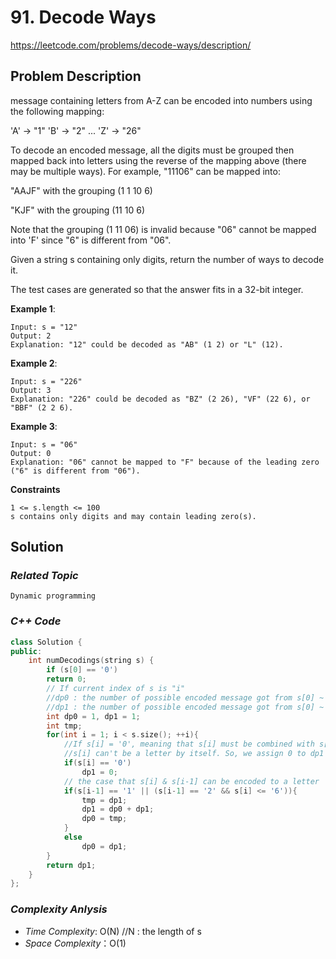 # 91. Decode Ways
https://leetcode.com/problems/decode-ways/description/

## Problem Description

 message containing letters from A-Z can be encoded into numbers using the following mapping:

'A' -> "1"
'B' -> "2"
...
'Z' -> "26"

To decode an encoded message, all the digits must be grouped then mapped back into letters using the reverse of the mapping above (there may be multiple ways). For example, "11106" can be mapped into:

"AAJF" with the grouping (1 1 10 6)

"KJF" with the grouping (11 10 6)

Note that the grouping (1 11 06) is invalid because "06" cannot be mapped into 'F' since "6" is different from "06".

Given a string s containing only digits, return the number of ways to decode it.

The test cases are generated so that the answer fits in a 32-bit integer.


**Example 1**:
```
Input: s = "12"
Output: 2
Explanation: "12" could be decoded as "AB" (1 2) or "L" (12).
```
**Example 2**:
```
Input: s = "226"
Output: 3
Explanation: "226" could be decoded as "BZ" (2 26), "VF" (22 6), or "BBF" (2 2 6).
```
**Example 3**:
```
Input: s = "06"
Output: 0
Explanation: "06" cannot be mapped to "F" because of the leading zero ("6" is different from "06").
```

**Constraints**
```
1 <= s.length <= 100
s contains only digits and may contain leading zero(s).
```

## Solution

### _Related Topic_
    Dynamic programming

### _C++ Code_
```cpp
class Solution {
public:
    int numDecodings(string s) {
        if (s[0] == '0')
        return 0;
        // If current index of s is "i"
        //dp0 : the number of possible encoded message got from s[0] ~ s[i] and s[i-1] + s[i] is combined as a letter 
        //dp1 : the number of possible encoded message got from s[0] ~ s[i] and s[i] is encoded a letter 
        int dp0 = 1, dp1 = 1;
        int tmp;
        for(int i = 1; i < s.size(); ++i){
            //If s[i] = '0', meaning that s[i] must be combined with s[i-1] or s[i+1].
            //s[i] can't be a letter by itself. So, we assign 0 to dp1
            if(s[i] == '0')
                dp1 = 0;
            // the case that s[i] & s[i-1] can be encoded to a letter
            if(s[i-1] == '1' || (s[i-1] == '2' && s[i] <= '6')){
                tmp = dp1;
                dp1 = dp0 + dp1;
                dp0 = tmp;
            }
            else
                dp0 = dp1;
        }
        return dp1;
    }
};

```

### _Complexity Anlysis_
- _Time Complexity_: O(N)   //N : the length of s
- _Space Complexity_：O(1)
